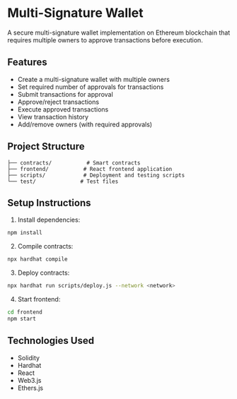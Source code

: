# Multi-Signature Wallet

A secure multi-signature wallet implementation on Ethereum blockchain that requires multiple owners to approve transactions before execution.

## Features

- Create a multi-signature wallet with multiple owners
- Set required number of approvals for transactions
- Submit transactions for approval
- Approve/reject transactions
- Execute approved transactions
- View transaction history
- Add/remove owners (with required approvals)

## Project Structure

```
├── contracts/           # Smart contracts
├── frontend/           # React frontend application
├── scripts/            # Deployment and testing scripts
└── test/              # Test files
```

## Setup Instructions

1. Install dependencies:
```bash
npm install
```

2. Compile contracts:
```bash
npx hardhat compile
```

3. Deploy contracts:
```bash
npx hardhat run scripts/deploy.js --network <network>
```

4. Start frontend:
```bash
cd frontend
npm start
```

## Technologies Used

- Solidity
- Hardhat
- React
- Web3.js
- Ethers.js 